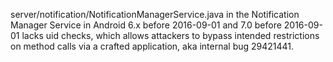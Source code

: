 server/notification/NotificationManagerService.java in the Notification Manager Service in Android 6.x before 2016-09-01 and 7.0 before 2016-09-01 lacks uid checks, which allows attackers to bypass intended restrictions on method calls via a crafted application, aka internal bug 29421441.
